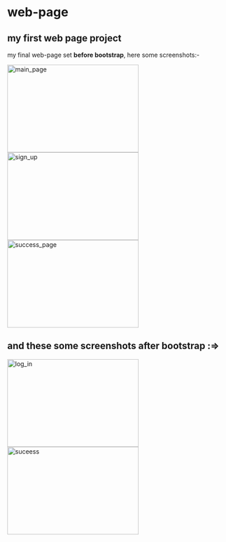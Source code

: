 # web-page
## my first web page project

my final web-page set **before bootstrap**, here some screenshots:-

<img src="https://github.com/fares-agour/web-page/assets/116801554/ccf2d97c-52a6-4ec2-82bf-6a076020b971" alt="main_page" width="300" height="200">
<img src="https://github.com/fares-agour/web-page/assets/116801554/84f3e5fd-2c07-4fc3-bef4-91ab6cb6c355" alt="sign_up" width="300" height="200">
<img src="https://github.com/fares-agour/web-page/assets/116801554/0f3dc891-c4cf-4666-90b1-08e1e095568a" alt="success_page" width="300" height="200">

## and these some screenshots after **bootstrap** :=>

<img src="https://github.com/fares-agour/web-page/assets/116801554/ccbdaa69-337b-4119-834f-a9c143961d2b" alt="log_in" width="300" height="200">
<img src="https://github.com/fares-agour/web-page/assets/116801554/867741fc-616b-4cff-a383-bc776c573f7d" alt="suceess" width="300" height="200">
